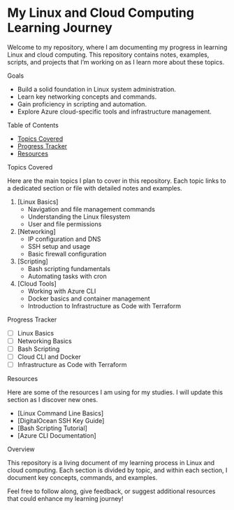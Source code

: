 # My Linux and Cloud Computing Learning Journey

Welcome to my repository, where I am documenting my progress in learning Linux and cloud computing. This repository contains notes, examples, scripts, and projects that I’m working on as I learn more about these topics.

 Goals
- Build a solid foundation in Linux system administration.
- Learn key networking concepts and commands.
- Gain proficiency in scripting and automation.
- Explore Azure cloud-specific tools and infrastructure management.

 Table of Contents
- [Topics Covered](#topics-covered)
- [Progress Tracker](#progress-tracker)
- [Resources](#resources)

 Topics Covered

Here are the main topics I plan to cover in this repository. Each topic links to a dedicated section or file with detailed notes and examples.

1. [Linux Basics]
   - Navigation and file management commands
   - Understanding the Linux filesystem
   - User and file permissions
2. [Networking]
   - IP configuration and DNS
   - SSH setup and usage
   - Basic firewall configuration
3. [Scripting]
   - Bash scripting fundamentals
   - Automating tasks with cron
4. [Cloud Tools]
   - Working with Azure CLI 
   - Docker basics and container management
   - Introduction to Infrastructure as Code with Terraform

 Progress Tracker

- [ ] Linux Basics
- [ ] Networking Basics
- [ ] Bash Scripting
- [ ] Cloud CLI and Docker
- [ ] Infrastructure as Code with Terraform

 Resources

Here are some of the resources I am using for my studies. I will update this section as I discover new ones.

- [Linux Command Line Basics]
- [DigitalOcean SSH Key Guide]
- [Bash Scripting Tutorial]
- [Azure CLI Documentation]



 Overview

This repository is a living document of my learning process in Linux and cloud computing. Each section is divided by topic, and within each section, I document key concepts, commands, and examples.

Feel free to follow along, give feedback, or suggest additional resources that could enhance my learning journey!
